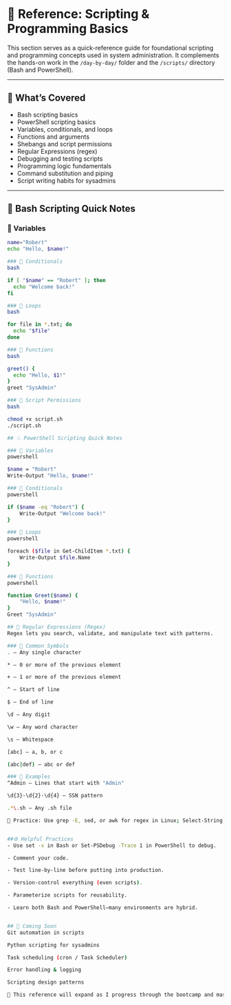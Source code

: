 # 🧠 Reference: Scripting & Programming Basics

This section serves as a quick-reference guide for foundational scripting and programming concepts used in system administration. It complements the hands-on work in the `/day-by-day/` folder and the `/scripts/` directory (Bash and PowerShell).

---

## 🧾 What’s Covered

- Bash scripting basics
- PowerShell scripting basics
- Variables, conditionals, and loops
- Functions and arguments
- Shebangs and script permissions
- Regular Expressions (regex)
- Debugging and testing scripts
- Programming logic fundamentals
- Command substitution and piping
- Script writing habits for sysadmins

---

## 🐚 Bash Scripting Quick Notes

### 🔹 Variables
```bash
name="Robert"
echo "Hello, $name!"

### 🔹 Conditionals
bash

if [ "$name" == "Robert" ]; then
  echo "Welcome back!"
fi

### 🔹 Loops
bash

for file in *.txt; do
  echo "$file"
done

### 🔹 Functions
bash

greet() {
  echo "Hello, $1!"
}
greet "SysAdmin"

### 🔹 Script Permissions
bash

chmod +x script.sh
./script.sh

## 💥 PowerShell Scripting Quick Notes

### 🔹 Variables
powershell

$name = "Robert"
Write-Output "Hello, $name!"

### 🔹 Conditionals
powershell

if ($name -eq "Robert") {
    Write-Output "Welcome back!"
}

### 🔹 Loops
powershell

foreach ($file in Get-ChildItem *.txt) {
    Write-Output $file.Name
}

### 🔹 Functions
powershell

function Greet($name) {
    "Hello, $name!"
}
Greet "SysAdmin"

## 🧩 Regular Expressions (Regex)
Regex lets you search, validate, and manipulate text with patterns.

### 🔹 Common Symbols
. — Any single character

* — 0 or more of the previous element

+ — 1 or more of the previous element

^ — Start of line

$ — End of line

\d — Any digit

\w — Any word character

\s — Whitespace

[abc] — a, b, or c

(abc|def) — abc or def

### 🔹 Examples
^Admin — Lines that start with "Admin"

\d{3}-\d{2}-\d{4} — SSN pattern

.*\.sh — Any .sh file

🧠 Practice: Use grep -E, sed, or awk for regex in Linux; Select-String in PowerShell.


##⚙️ Helpful Practices
- Use set -x in Bash or Set-PSDebug -Trace 1 in PowerShell to debug.

- Comment your code.

- Test line-by-line before putting into production.

- Version-control everything (even scripts).

- Parameterize scripts for reusability.

- Learn both Bash and PowerShell—many environments are hybrid.


## 🚀 Coming Soon
Git automation in scripts

Python scripting for sysadmins

Task scheduling (cron / Task Scheduler)

Error handling & logging

Scripting design patterns

📓 This reference will expand as I progress through the bootcamp and master scripting fundamentals across multiple platforms.

